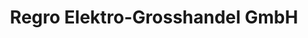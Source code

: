 ---
title: "Regro Elektro-Grosshandel GmbH"
url: /graz/regro-elektro-grosshandel-gmbh/
shop: Großhandel
---